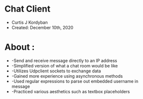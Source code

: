 # Chat Client
* Curtis J Kordyban
* Created: December 10th, 2020

# About :
  * -Send and receive message directly to an IP address
  * -Simplified version of what a chat room would be like
  * -Utilizes Udpclient sockets to exchange data
  * -Gained more experience using asynchronous methods
  * -Used regular expressions to parse out embedded username in message
  * -Practiced various aesthetics such as textbox placeholders
